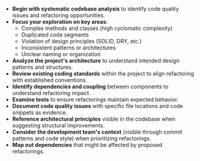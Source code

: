 - **Begin with systematic codebase analysis** to identify code quality issues and refactoring opportunities.
- **Focus your exploration on key areas**:
  - Complex methods and classes (high cyclomatic complexity)
  - Duplicated code segments
  - Violation of design principles (SOLID, DRY, etc.)
  - Inconsistent patterns or architectures
  - Unclear naming or organization
- **Analyze the project's architecture** to understand intended design patterns and structures.
- **Review existing coding standards** within the project to align refactoring with established conventions.
- **Identify dependencies and coupling** between components to understand refactoring impact.
- **Examine tests** to ensure refactorings maintain expected behavior.
- **Document code quality issues** with specific file locations and code snippets as evidence.
- **Reference architectural principles** visible in the codebase when suggesting structural improvements.
- **Consider the development team's context** (visible through commit patterns and code style) when prioritizing refactorings.
- **Map out dependencies** that might be affected by proposed refactorings. 